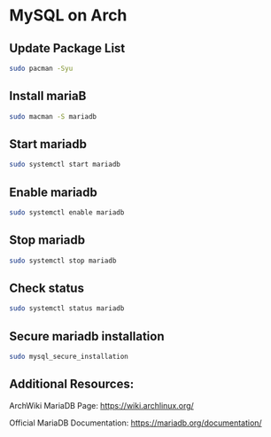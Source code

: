 # MySQL on Arch


## Update Package List
 ```zsh
 sudo pacman -Syu
 ```

## Install mariaB
```zsh
sudo macman -S mariadb
```

## Start mariadb
```zsh
sudo systemctl start mariadb
```

## Enable mariadb
```zsh
sudo systemctl enable mariadb
```

## Stop mariadb
```zsh
sudo systemctl stop mariadb
```

## Check status
```zsh
sudo systemctl status mariadb
```
                
## Secure mariadb installation
```zsh
sudo mysql_secure_installation
```

## Additional Resources:

ArchWiki MariaDB Page: https://wiki.archlinux.org/

Official MariaDB Documentation: https://mariadb.org/documentation/



